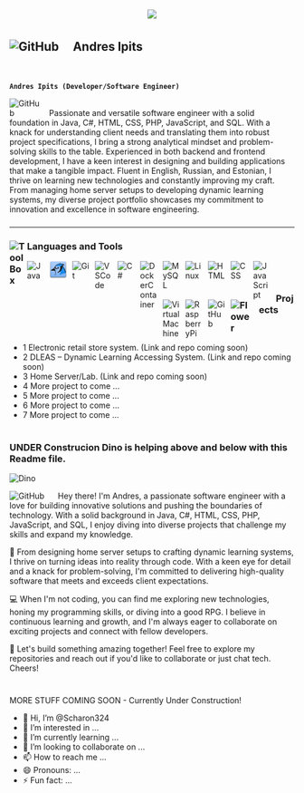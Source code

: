 <h1 align="center">
    <img src="https://readme-typing-svg.herokuapp.com/?font=Righteous&size=35&center=true&vCenter=true&width=500&height=70&duration=4000&lines=Hi+There!+👋;+I'm+Andres+Ipits!;" />
</h1>

## <img align="centre" alt="GitHub" width="60px" style="padding-right:20px;" src="https://static.wikia.nocookie.net/tamagotchi/images/a/ab/Kuchipatchi_sprite_app1.png/revision/latest?cb=20140311014725" /> Andres Ipits 
<br />

**`Andres Ipits (Developer/Software Engineer)`**

<img align="left" alt="GitHub" width="60px" style="padding-right:10px;" src="https://bmcdn.nl/assets/weather-icons/v3.0/fill/svg/pollen-tree.svg" />
<br /> 
Passionate and versatile software engineer with a solid foundation in Java, C#, HTML, CSS, PHP, JavaScript, and SQL. With a knack for understanding client needs and translating them into robust project specifications, I bring a strong analytical mindset and problem-solving skills to the table. Experienced in both backend and frontend development, I have a keen interest in designing and building applications that make a tangible impact. Fluent in English, Russian, and Estonian, I thrive on learning new technologies and constantly improving my craft. From managing home server setups to developing dynamic learning systems, my diverse project portfolio showcases my commitment to innovation and excellence in software engineering.

###

---

### <img align="left" alt="ToolBox" width="30px" style="padding-right:1px;" src="https://em-content.zobj.net/source/telegram/386/toolbox_1f9f0.webp"/> Languages and Tools

<img align="left" alt="Java" width="30px" style="padding-right:10px;" src="https://cdn.jsdelivr.net/gh/devicons/devicon/icons/java/java-original.svg"/>
<img align="left" alt="BlueJ" width="30px" style="padding-right:10px;" src="https://github.com/Scharon324/icons/blob/9151107df0b8813604be367607e4624393954a6b/bluej.512x506.png"/>
<img align="left" alt="Git" width="30px" style="padding-right:10px;" src="https://cdn.jsdelivr.net/gh/devicons/devicon/icons/git/git-original.svg" />
<img align="left" alt="VSCode" width="30px" style="padding-right:10px;" src="https://files.svgcdn.io/skill-icons/vscode-dark.svg" />
<img align="left" alt="C#" width="30px" style="padding-right:10px;" src="https://files.svgcdn.io/vscode-icons/file-type-csharp2.svg" />
<img align="left" alt="DockerContainer" width="30px" style="padding-right:10px;" src="https://files.svgcdn.io/vscode-icons/file-type-docker2.svg" />
<img align="left" alt="MySQL" width="30px" style="padding-right:10px;" src="https://files.svgcdn.io/vscode-icons/file-type-mysql.svg" />
<img align="left" alt="Linux" width="30px" style="padding-right:10px;" src="https://cdn.jsdelivr.net/gh/devicons/devicon/icons/linux/linux-original.svg" />
<img align="left" alt="HTML" width="30px" style="padding-right:10px;" src="https://cdn.jsdelivr.net/gh/devicons/devicon/icons/html5/html5-plain.svg" />
<img align="left" alt="CSS" width="30px" style="padding-right:10px;" src="https://cdn.jsdelivr.net/gh/devicons/devicon/icons/css3/css3-plain.svg" />
<img align="left" alt="JavaScript" width="30px" style="padding-right:10px;" src="https://cdn.jsdelivr.net/gh/devicons/devicon/icons/javascript/javascript-plain.svg" />
<img align="left" alt="VirtualMachine" width="30px" style="padding-right:10px;" src="https://cdn.iconscout.com/icon/premium/png-512-thumb/virtual-10639770-8615231.png?f=webp&w=512" />
<img align="left" alt="RaspberryPi" width="30px" style="padding-right:10px;" src="https://cdn.iconscout.com/icon/free/png-512/free-raspberrypi-3521665-2945109.png?f=webp&w=512" />
<img align="left" alt="GitHub" width="30px" style="padding-right:10px;" src="https://cdn.jsdelivr.net/gh/devicons/devicon/icons/github/github-original.svg" />
<br />

#

### <img align="left" alt="Flower" width="35px" style="padding-right:15px;" src="https://fonts.gstatic.com/s/e/notoemoji/latest/1f331/512.webp"/> Projects 
<br /> 

- 1 Electronic retail store system. (Link and repo coming soon)
- 2 DLEAS – Dynamic Learning Accessing System. (Link and repo coming soon)
- 3 Home Server/Lab. (Link and repo coming soon)
- 4 More project to come ...
- 5 More project to come ...
- 6 More project to come ...
- 7 More project to come ...

#

### UNDER Construcion Dino is helping above and below with this Readme file.
<img alt="Dino" width="45px" style="padding-right:10px;" src="https://fonts.gstatic.com/s/e/notoemoji/latest/1f996/512.webp" />
<br /> 

<img align="centre" alt="GitHub" width="60px" style="padding-right:20px;" src="https://c.tenor.com/XRTmy5DN1pYAAAAC/tenor.gif" /> Hey there! I'm Andres, a passionate software engineer with a love for building innovative solutions and pushing the boundaries of technology. With a solid background in Java, C#, HTML, CSS, PHP, JavaScript, and SQL, I enjoy diving into diverse projects that challenge my skills and expand my knowledge.

🚀 From designing home server setups to crafting dynamic learning systems, I thrive on turning ideas into reality through code. With a keen eye for detail and a knack for problem-solving, I'm committed to delivering high-quality software that meets and exceeds client expectations.

💻 When I'm not coding, you can find me exploring new technologies, honing my programming skills, or diving into a good RPG. I believe in continuous learning and growth, and I'm always eager to collaborate on exciting projects and connect with fellow developers.

🌟 Let's build something amazing together! Feel free to explore my repositories and reach out if you'd like to collaborate or just chat tech. Cheers!

#
MORE STUFF COMING SOON - Currently Under Construction!
- 👋 Hi, I’m @Scharon324
- 👀 I’m interested in ...
- 🌱 I’m currently learning ...
- 💞️ I’m looking to collaborate on ...
- 📫 How to reach me ...
- 😄 Pronouns: ...
- ⚡ Fun fact: ...

<!---
Scharon324/Scharon324 is a ✨ special ✨ repository because its `README.md` (this file) appears on your GitHub profile.
You can click the Preview link to take a look at your changes.
--->
